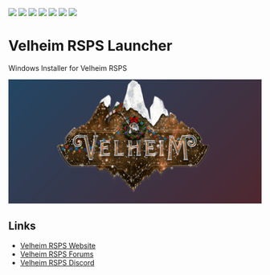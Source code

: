 [![](https://img.shields.io/github/release-date/Discord-Coding-Community/Velheim-RSPS-Launcher)](https://github.com/Discord-Coding-Community/Velheim-RSPS-Launcher/releases)
[![](https://img.shields.io/github/issues-pr-raw/Discord-Coding-Community/Velheim-RSPS-Launcher)](https://github.com/Discord-Coding-Community/Velheim-RSPS-Launcher)
[![](https://img.shields.io/github/issues-raw/Discord-Coding-Community/Velheim-RSPS-Launcher)](https://github.com/Discord-Coding-Community/Velheim-RSPS-Launcher/blob/main/.github/ISSUES/bug_report.md)
[![](https://img.shields.io/github/last-commit/Discord-Coding-Community/Velheim-RSPS-Launcher/main)](https://github.com/Discord-Coding-Community/Velheim-RSPS-Launcher)
[![](https://img.shields.io/github/languages/code-size/Discord-Coding-Community/Velheim-RSPS-Launcher)](https://github.com/Discord-Coding-Community/Velheim-RSPS-Launcher)
[![](https://img.shields.io/github/downloads/Discord-Coding-Community/Velheim-RSPS-Launcher/total)](https://github.com/Discord-Coding-Community/Velheim-RSPS-Launcher/releases/download/v7.1.8/Velheim-RSPS-Launcher-718-setup.exe)
[![](https://discordapp.com/api/guilds/402767531816910858/widget.png?style=shield)](https://discord.gg/bAtRnqb)

# Velheim RSPS Launcher
Windows Installer for Velheim RSPS

![](https://raw.githubusercontent.com/Discord-Coding-Community/Velheim-RSPS-Launcher/main/app/logo.png)


## Links

 - [Velheim RSPS Website](https://www.velheim.com)
 - [Velheim RSPS Forums](https://www.velheim.com/community)
 - [Velheim RSPS Discord](https://discord.gg/bAtRnqb)
